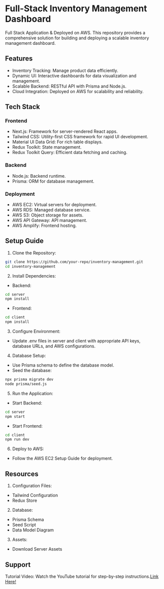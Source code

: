 # Full-Stack Inventory Management Dashboard
 Full Stack Application & Deployed on AWS. This repository provides a comprehensive solution for building and deploying a scalable inventory management dashboard. 

## Features
* Inventory Tracking: Manage product data efficiently.
* Dynamic UI: Interactive dashboards for data visualization and management.
* Scalable Backend: RESTful API with Prisma and Node.js.
* Cloud Integration: Deployed on AWS for scalability and reliability.

## Tech Stack
### Frontend
* Next.js: Framework for server-rendered React apps.
* Tailwind CSS: Utility-first CSS framework for rapid UI development.
* Material UI Data Grid: For rich table displays.
* Redux Toolkit: State management.
* Redux Toolkit Query: Efficient data fetching and caching.

### Backend
* Node.js: Backend runtime.
* Prisma: ORM for database management.

### Deployment
* AWS EC2: Virtual servers for deployment.
* AWS RDS: Managed database service.
* AWS S3: Object storage for assets.
* AWS API Gateway: API management.
* AWS Amplify: Frontend hosting.

## Setup Guide

1. Clone the Repository:

```bash
git clone https://github.com/your-repo/inventory-management.git
cd inventory-management
```

2. Install Dependencies:
* Backend:
```bash
cd server
npm install
```
* Frontend:
```bash
cd client
npm install
```

3. Configure Environment:
* Update .env files in server and client with appropriate API keys, database URLs, and AWS configurations.

4. Database Setup:
* Use Prisma schema to define the database model.
* Seed the database:
```bash
npx prisma migrate dev
node prisma/seed.js
```

5. Run the Application:
* Start Backend:
```bash
cd server
npm start
```

* Start Frontend:
```bash
cd client
npm run dev
```
6. Deploy to AWS:
* Follow the AWS EC2 Setup Guide for deployment.

## Resources
1. Configuration Files:
* Tailwind Configuration
* Redux Store

2. Database:
* Prisma Schema
* Seed Script
* Data Model Diagram

3. Assets:
* Download Server Assets

## Support
Tutorial Video: Watch the YouTube tutorial for step-by-step instructions.[Link Here!](https://youtu.be/ddKQ8sZo_v8?si=0idf-ncs2-GLme9l)
